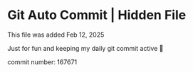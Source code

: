 # Git Auto Commit | Hidden File

This file was added Feb 12, 2025

Just for fun and keeping my daily git commit active 🤪

commit number: 167671
